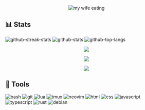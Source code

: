 <p draggable="false" align="center">
  <img alt="my wife eating" src="https://i.pinimg.com/originals/d2/43/95/d2439537bbb38f07c90564a9f23212d5.gif">
</p>

## 📊 Stats


![github-streak-stats](https://github-readme-streak-stats.herokuapp.com?user=geloman-likes-rust&theme=onedark&hide_border=true&background=FFFFFF00)
![github-stats](https://github-readme-stats.vercel.app/api?username=geloman-likes-rust&show_icons=true&count_private=true&theme=onedark&hide_border=true&hide=issues,contribs&bg_color=00000000)
![github-top-langs](https://github-readme-stats.vercel.app/api/top-langs/?username=geloman-likes-rust&layout=compact&hide_border=true&theme=onedark&bg_color=00000000&langs_count=12)

<p align="center">
  <img src ="https://github-readme-streak-stats.herokuapp.com?user=geloman-likes-rust&theme=onedark&hide_border=true&background=FFFFFF00">
</p>
<p align="center">
  <img src="https://github-readme-stats.vercel.app/api?username=geloman-likes-rust&show_icons=true&count_private=true&theme=onedark&hide_border=true&hide=issues,contribs&bg_color=00000000">
</p>
<p align="center">
  <img src="https://github-readme-stats.vercel.app/api/top-langs/?username=geloman-likes-rust&layout=compact&hide_border=true&theme=onedark&bg_color=00000000&langs_count=12">
</p>

## 🧰 Tools

![bash](https://img.shields.io/badge/bash-1B2430?style=for-the-badge&logo=gnu-bash&logoColor=fff)
![git](https://img.shields.io/badge/git-734046?style=for-the-badge&logo=git&logoColor=E14D2A)
![lua](https://img.shields.io/badge/lua-62CDFF?style=for-the-badge&logo=lua&logoColor=19376D)
![tmux](https://img.shields.io/badge/tmux-393646?style=for-the-badge&logo=tmux&logoColor=fff)
![neovim](https://img.shields.io/badge/neovim-62CDFF?style=for-the-badge&logo=neovim&logoColor=2B7A0B)
![html](https://img.shields.io/badge/html-FC2947?style=for-the-badge&logo=html5&logoColor=fff)
![css](https://img.shields.io/badge/css-0014FF?style=for-the-badge&logo=css3&logoColor=fff)
![javascript](https://img.shields.io/badge/javascript-FFD93D?style=for-the-badge&logo=javascript&logoColor=393646)
![typescript](https://img.shields.io/badge/typescript-0081C9?style=for-the-badge&logo=typescript&logoColor=white)
![rust](https://img.shields.io/badge/rust-CC7351?style=for-the-badge&logo=rust&logoColor=393646)
![debian](https://img.shields.io/badge/debian-D14D72?style=for-the-badge&logo=debian&logoColor=white)
